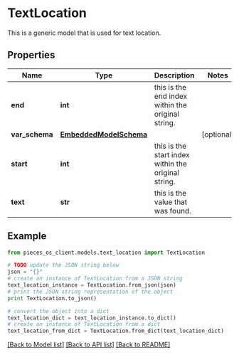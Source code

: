 # TextLocation

This is a generic model that is used for text location.

## Properties
Name | Type | Description | Notes
------------ | ------------- | ------------- | -------------
**end** | **int** | this is the end index within the original string. | 
**var_schema** | [**EmbeddedModelSchema**](EmbeddedModelSchema.md) |  | [optional] 
**start** | **int** | this is the start index within the original string. | 
**text** | **str** | this is the value that was found. | 

## Example

```python
from pieces_os_client.models.text_location import TextLocation

# TODO update the JSON string below
json = "{}"
# create an instance of TextLocation from a JSON string
text_location_instance = TextLocation.from_json(json)
# print the JSON string representation of the object
print TextLocation.to_json()

# convert the object into a dict
text_location_dict = text_location_instance.to_dict()
# create an instance of TextLocation from a dict
text_location_from_dict = TextLocation.from_dict(text_location_dict)
```
[[Back to Model list]](../README.md#documentation-for-models) [[Back to API list]](../README.md#documentation-for-api-endpoints) [[Back to README]](../README.md)


